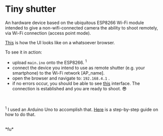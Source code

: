 # Tiny shutter

An hardware device based on the ubiquitous ESP8266 Wi-Fi module intended to give a 
non-wifi-connected camera the ability to shoot remotely, via Wi-Fi connection (access point mode).

[This](https://fu0x11.github.io/tiny-shutter/) is how the UI looks like on a whatsoever browser.

To see it in action:
* upload `main.ino` onto the ESP8266. <sup>1</sup>
* connect the device you intend to use as remote shutter (e.g. your smartphone) to the Wi-Fi retwork [AP_name].
* open the browser and navigate to: `192.168.4.1` .
* if no errors occur, you should be able to see [this](https://fu0x11.github.io/tiny-shutter/) interface. The connection is established and you are ready to shoot. :sunglasses:


<br/><br/>
<sup>1</sup> I used an Arduino Uno to accomplish that. [Here](https://www.youtube.com/watch?v=P_ecAFpUADU) is a step-by-step guide on how to do that.

<br/>
*fu*
